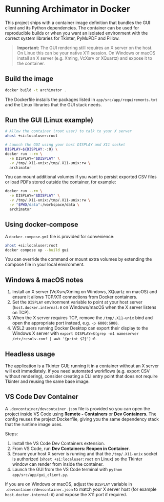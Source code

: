 # Running Archimator in Docker

This project ships with a container image definition that bundles the GUI client
and its Python dependencies. The container can be used for reproducible builds
or when you want an isolated environment with the correct system libraries for
Tkinter, PyMuPDF and Pillow.

> **Important:** The GUI rendering still requires an X server on the host. On
> Linux this can be your native X11 session. On Windows or macOS install an X
> server (e.g. Xming, VcXsrv or XQuartz) and expose it to the container.

## Build the image

```bash
docker build -t archimator .
```

The Dockerfile installs the packages listed in `app/src/app/requirements.txt`
and the Linux libraries that the GUI stack needs.

## Run the GUI (Linux example)

```bash
# Allow the container (root user) to talk to your X server
xhost +si:localuser:root

# Launch the GUI using your host DISPLAY and X11 socket
DISPLAY=${DISPLAY:-:0} \
docker run --rm \
  -e DISPLAY="$DISPLAY" \
  -v /tmp/.X11-unix:/tmp/.X11-unix:rw \
  archimator
```

You can mount additional volumes if you want to persist exported CSV files or
load PDFs stored outside the container, for example:

```bash
docker run --rm \
  -e DISPLAY="$DISPLAY" \
  -v /tmp/.X11-unix:/tmp/.X11-unix:rw \
  -v "$PWD/data":/workspace/data \
  archimator
```

## Using docker-compose

A `docker-compose.yml` file is provided for convenience:

```bash
xhost +si:localuser:root
docker compose up --build gui
```

You can override the command or mount extra volumes by extending the compose
file in your local environment.

## Windows & macOS notes

1. Install an X server (VcXsrv/Xming on Windows, XQuartz on macOS) and ensure it
   allows TCP/X11 connections from Docker containers.
2. Set the `DISPLAY` environment variable to point at your host server
   (`host.docker.internal:0` on Windows/macOS when the X server listens on TCP).
3. When the X server requires TCP, remove the `/tmp/.X11-unix` bind and open the
   appropriate port instead, e.g. `-p 6000:6000`.
4. WSL2 users running Docker Desktop can export their display to the Windows X
   server with `export DISPLAY=$(grep -m1 nameserver /etc/resolv.conf | awk '{print $2}'):0`.

## Headless usage

The application is a Tkinter GUI; running it in a container without an X server
will exit immediately. If you need automated workflows (e.g. export CSV without
rendering), consider creating a CLI entry point that does not require Tkinter
and reusing the same base image.

## VS Code Dev Container

A `.devcontainer/devcontainer.json` file is provided so you can open the project
inside VS Code using **Remote - Containers** or **Dev Containers**. The config
reuses the project Dockerfile, giving you the same dependency stack that the
runtime image uses.

Steps:

1. Install the VS Code Dev Containers extension.
2. From VS Code, run **Dev Containers: Reopen in Container**.
3. Ensure your host X server is running and that the `/tmp/.X11-unix` socket is
authorized (`xhost +si:localuser:root` on Linux) so the Tkinter window can
render from inside the container.
4. Launch the GUI from the VS Code terminal with `python app/src/app/gui_client.py`.

If you are on Windows or macOS, adjust the `DISPLAY` variable in
`.devcontainer/devcontainer.json` to match your X server host (for example
`host.docker.internal:0`) and expose the X11 port if required.

